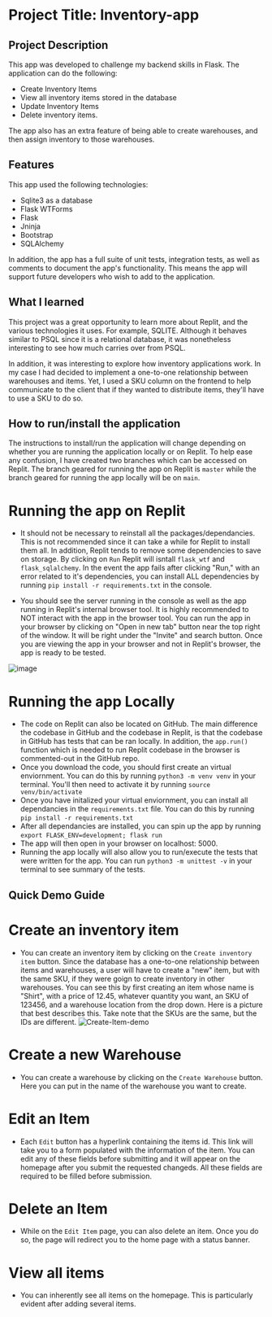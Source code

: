 # Project Title: Inventory-app

## Project Description

This app was developed to challenge my backend skills in Flask. The application can do the following:

- Create Inventory Items
- View all inventory items stored in the database
- Update Inventory Items
- Delete inventory items.

The app also has an extra feature of being able to create warehouses, and then assign inventory to those warehouses.

## Features

This app used the following technologies:

- Sqlite3 as a database
- Flask WTForms
- Flask
- Jninja
- Bootstrap
- SQLAlchemy

In addition, the app has a full suite of unit tests, integration tests, as well as comments to document the app's functionality. This means the app will support future developers who wish to add to the application.

## What I learned

This project was a great opportunity to learn more about Replit, and the various technologies it uses. For example, SQLITE. Although it behaves similar to PSQL since
it is a relational database, it was nonetheless interesting to see how much carries over from PSQL.

In addition, it was interesting to explore how inventory applications work. In my case I had decided to implement a one-to-one relationship between warehouses and items. Yet, I used a SKU column on the frontend to help communicate to the client that if they wanted to distribute items, they'll have to use a SKU to do so. 

## How to run/install the application

The instructions to install/run the application will change depending on whether you are running the application locally or on Replit. To help ease any confusion, I have created two branches which can be accessed on Replit. The branch geared for running the app on Replit is `master` while the branch geared for running the app locally will be on `main`.

# Running the app on Replit

- It should not be necessary to reinstall all the packages/dependancies. This is not recommended since it can take a while for Replit to install them all. In addition, Replit tends to remove some dependencies to save on storage. By clicking on `Run` Replit will isntall `flask_wtf` and `flask_sqlalchemy`. In the event the app fails after clicking "Run," with an error related to it's dependencies, you can install ALL dependencies by running `pip install -r requirements.txt` in the console.

- You should see the server running in the console as well as the app running in Replit's internal browser tool. It is highly recommended to NOT interact with the app in the browser tool. You can run the app in your browser by clicking on "Open in new tab" button near the top right of the window. It will be right under the "Invite" and search button. Once you are viewing the app in your browser and not in Replit's browser, the app is ready to be tested.

![image](https://user-images.githubusercontent.com/76107997/169199250-cd473fc2-dead-47ed-938c-3586aae4e722.png)




# Running the app Locally

- The code on Replit can also be located on GitHub. The main difference the codebase in GitHub and the codebase in Replit, is that the codebase in GitHub has tests that can be ran locally. In addition, the `app.run()` function which is needed to run Replit codebase in the browser is commented-out in the GitHub repo.
- Once you download the code, you should first create an virtual enviornment. You can do this by running `python3 -m venv venv` in your terminal. You'll then need to activate it by running `source venv/bin/activate`
- Once you have initalized your virtual enviornment, you can install all dependancies in the `requirements.txt` file. You can do this by running `pip install -r requirements.txt`
- After all dependancies are installed, you can spin up the app by running `export FLASK_ENV=development; flask run`
- The app will then open in your browser on localhost: 5000.
- Running the app locally will also allow you to run/execute the tests that were written for the app. You can run `python3 -m unittest -v` in your terminal to see summary of the tests.

## Quick Demo Guide

# Create an inventory item

- You can create an inventory item by clicking on the `Create inventory item` button. Since the database has a one-to-one relationship between items and warehouses, a user will have to create a "new" item, but with the same SKU, if they were goign to create inventory in other warehouses. You can see this by first creating an item whose name is "Shirt", with a price of 12.45, whatever quantity you want, an SKU of 123456, and a warehouse location from the drop down. Here is a picture that best describes this. Take note that the SKUs are the same, but the IDs are different. 
![Create-Item-demo](https://user-images.githubusercontent.com/76107997/169196892-07f00500-fa7b-492b-a4c1-b2b2a2b59f60.png)

# Create a new Warehouse

- You can create a warehouse by clicking on the `Create Warehouse` button. Here you can put in the name of the warehouse you want to create.

# Edit an Item

- Each `Edit` button has a hyperlink containing the items id. This link will take you to a form populated with the information of the item. You can edit any of these fields before submitting and it will appear on the homepage after you submit the requested changeds. All these fields are required to be filled before submission. 

# Delete an Item

- While on the `Edit Item` page, you can also delete an item. Once you do so, the page will redirect you to the home page with a status banner. 

# View all items

- You can inherently see all items on the homepage. This is particularly evident after adding several items. 
